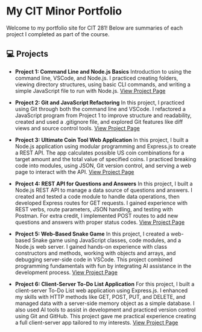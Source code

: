 # My CIT Minor Portfolio

Welcome to my portfolio site for CIT 281! Below are summaries of each project I completed as part of the course.

## 💻 Projects

- **Project 1: Command Line and Node.js Basics**
Introduction to using the command line, VSCode, and Node.js. I practiced creating folders, viewing directory structures, using basic CLI commands, and writing a simple JavaScript file to run with Node.js.
[View Project Page](https://arissas24.github.io/cit281-p1/)

- **Project 2: Git and JavaScript Refactoring**
In this project, I practiced using Git through both the command line and VSCode. I refactored a JavaScript program from Project 1 to improve structure and readability, created and used a .gitignore file, and explored Git features like diff views and source control tools.
[View Project Page](https://arissas24.github.io/cit281-p2/)

- **Project 3: Ultimate Coin Tool Web Application**
In this project, I built a Node.js application using modular programming and Express.js to create a REST API. The app calculates possible US coin combinations for a target amount and the total value of specified coins. I practiced breaking code into modules, using JSON, Git version control, and serving a web page to interact with the API.
[View Project Page](https://arissas24.github.io/cit281-p3/)

- **Project 4: REST API for Questions and Answers**
In this project, I built a Node.js REST API to manage a data source of questions and answers. I created and tested a code module to handle data operations, then developed Express routes for GET requests. I gained experience with REST verbs, route parameters, JSON handling, and testing with Postman. For extra credit, I implemented POST routes to add new questions and answers with proper status codes.
[View Project Page](https://arissas24.github.io/cit281-p4/)

- **Project 5: Web-Based Snake Game**
In this project, I created a web-based Snake game using JavaScript classes, code modules, and a Node.js web server. I gained hands-on experience with class constructors and methods, working with objects and arrays, and debugging server-side code in VSCode. This project combined programming fundamentals with fun by integrating AI assistance in the development process.
[View Project Page](https://arissas24.github.io/cit281-p5/)

- **Project 6: Client-Server To-Do List Application**
For this project, I built a client-server To-Do List web application using Express.js. I enhanced my skills with HTTP methods like GET, POST, PUT, and DELETE, and managed data with a server-side memory object as a simple database. I also used AI tools to assist in development and practiced version control using Git and GitHub. This project gave me practical experience creating a full client-server app tailored to my interests.
[View Project Page](https://arissas24.github.io/cit281-p6/)

